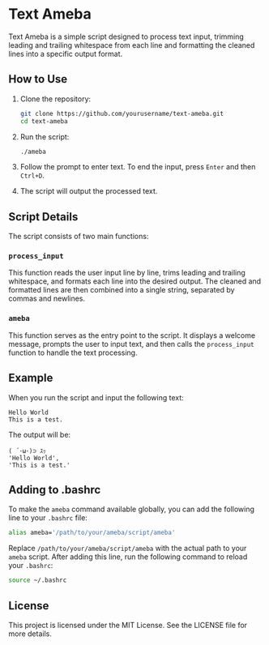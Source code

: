 # Text Ameba

Text Ameba is a simple script designed to process text input, trimming leading and trailing whitespace from each line and formatting the cleaned lines into a specific output format. 

## How to Use

1. Clone the repository:
    ```bash
    git clone https://github.com/yourusername/text-ameba.git
    cd text-ameba
    ```

2. Run the script:
    ```bash
    ./ameba
    ```

3. Follow the prompt to enter text. To end the input, press `Enter` and then `Ctrl+D`.

4. The script will output the processed text.

## Script Details

The script consists of two main functions:

### `process_input`

This function reads the user input line by line, trims leading and trailing whitespace, and formats each line into the desired output. The cleaned and formatted lines are then combined into a single string, separated by commas and newlines.

### `ameba`

This function serves as the entry point to the script. It displays a welcome message, prompts the user to input text, and then calls the `process_input` function to handle the text processing.

## Example

When you run the script and input the following text:

```
Hello World
This is a test.
```

The output will be:

```
( ´･ω･)⊃ ｽｯ
'Hello World',
'This is a test.'
````

## Adding to .bashrc

To make the `ameba` command available globally, you can add the following line to your `.bashrc` file:

```bash
alias ameba='/path/to/your/ameba/script/ameba'
```

Replace `/path/to/your/ameba/script/ameba` with the actual path to your `ameba` script. After adding this line, run the following command to reload your `.bashrc`:

```bash
source ~/.bashrc
```

## License

This project is licensed under the MIT License. See the LICENSE file for more details.

